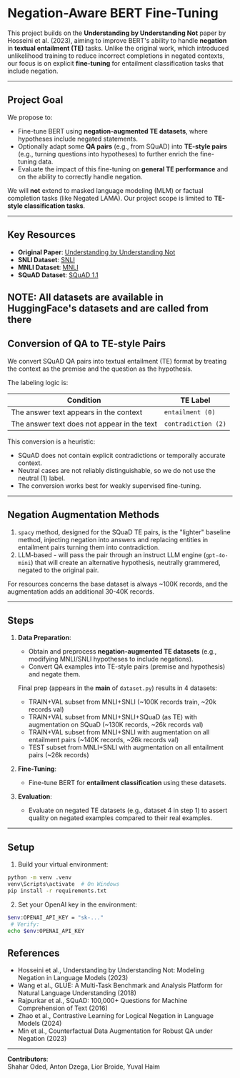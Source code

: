 # Negation-Aware BERT Fine-Tuning

This project builds on the **Understanding by Understanding Not** paper by Hosseini et al. (2023), aiming to improve BERT's ability to handle **negation** in **textual entailment (TE)** tasks. Unlike the original work, which introduced unlikelihood training to reduce incorrect completions in negated contexts, our focus is on explicit **fine-tuning** for entailment classification tasks that include negation.

---

## Project Goal

We propose to:
- Fine-tune BERT using **negation-augmented TE datasets**, where hypotheses include negated statements.
- Optionally adapt some **QA pairs** (e.g., from SQuAD) into **TE-style pairs** (e.g., turning questions into hypotheses) to further enrich the fine-tuning data.
- Evaluate the impact of this fine-tuning on **general TE performance** and on the ability to correctly handle negation.

We will **not** extend to masked language modeling (MLM) or factual completion tasks (like Negated LAMA). Our project scope is limited to **TE-style classification tasks**.

---

## Key Resources

- **Original Paper**: [Understanding by Understanding Not](https://aclanthology.org/2021.naacl-main.102/)
- **SNLI Dataset**: [SNLI](https://nlp.stanford.edu/projects/snli/)
- **MNLI Dataset**: [MNLI](https://cims.nyu.edu/~sbowman/multinli/)
- **SQuAD Dataset**: [SQuAD 1.1](https://rajpurkar.github.io/SQuAD-explorer/)

NOTE: All datasets are available in HuggingFace's datasets and are called from there
---

## Conversion of QA to TE-style Pairs
We convert SQuAD QA pairs into textual entailment (TE) format by treating the context as the premise and the question as the hypothesis.

The labeling logic is:

| **Condition**                                | **TE Label**         |
|---------------------------------------------|----------------------|
| The answer text appears in the context       | `entailment (0)`     |
| The answer text does not appear in the text  | `contradiction (2)`  |

This conversion is a heuristic:

- SQuAD does not contain explicit contradictions or temporally accurate context.
- Neutral cases are not reliably distinguishable, so we do not use the neutral (1) label.
- The conversion works best for weakly supervised fine-tuning.

---

## Negation Augmentation Methods
1. `spacy` method, designed for the SQuaD TE pairs, is the "lighter" baseline method, injecting negation into answers and replacing entities in entailment pairs turning them into contradiction.
2. LLM-based - will pass the pair through an instruct LLM engine (`gpt-4o-mini`) that will create an alternative hypothesis, neutrally grammered, negated to the original pair.

For resources concerns the base dataset is always ~100K records, and the augmentation adds an additional 30-40K records.

---

## Steps

1. **Data Preparation**:
   - Obtain and preprocess **negation-augmented TE datasets** (e.g., modifying MNLI/SNLI hypotheses to include negations).
   -  Convert QA examples into TE-style pairs (premise and hypothesis) and negate them.

   Final prep (appears in the __main__ of `dataset.py`) results in 4 datasets:
   - TRAIN+VAL subset from MNLI+SNLI (~100K records train, ~20k records val)
   - TRAIN+VAL subset from MNLI+SNLI+SQuaD (as TE) with augmentation on SQuaD (~130K records, ~26k records val)
   - TRAIN+VAL subset from MNLI+SNLI with augmentation on all entailment pairs (~140K records, ~26k records val)
   - TEST subset from MNLI+SNLI with augmentation on all entailment pairs (~26k records)

2. **Fine-Tuning**:
   - Fine-tune BERT for **entailment classification** using these datasets.

3. **Evaluation**:
   - Evaluate on negated TE datasets (e.g., dataset 4 in step 1) to assert quality on negated examples compared to their real examples.

---

## Setup

1. Build your virtual environment:
```bash
python -m venv .venv
venv\Scripts\activate  # On Windows
pip install -r requirements.txt
```

2. Set your OpenAI key in the environment:
```bash
$env:OPENAI_API_KEY = "sk-..."
 # Verify:
echo $env:OPENAI_API_KEY
```

## References

- Hosseini et al., Understanding by Understanding Not: Modeling Negation in Language Models (2023)
- Wang et al., GLUE: A Multi-Task Benchmark and Analysis Platform for Natural Language Understanding (2018)
- Rajpurkar et al., SQuAD: 100,000+ Questions for Machine Comprehension of Text (2016)
- Zhao et al., Contrastive Learning for Logical Negation in Language Models (2024)
- Min et al., Counterfactual Data Augmentation for Robust QA under Negation (2023)

---

**Contributors**:  
Shahar Oded, Anton Dzega, Lior Broide, Yuval Haim
